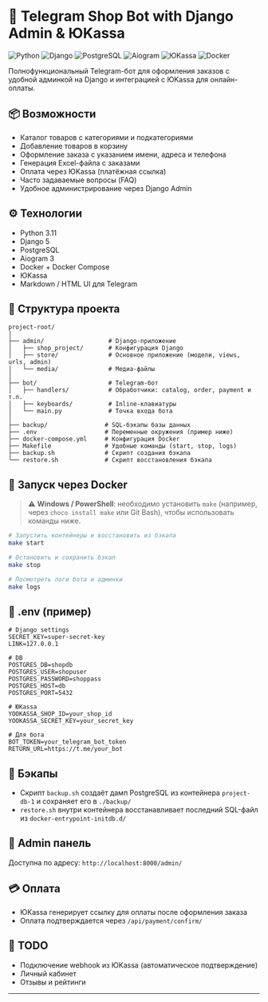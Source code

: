# 🛒 Telegram Shop Bot with Django Admin & ЮKassa

![Python](https://img.shields.io/badge/Python-3.11-blue?logo=python)
![Django](https://img.shields.io/badge/Django-5.2-success?logo=django)
![PostgreSQL](https://img.shields.io/badge/Postgres-15-blue?logo=postgresql)
![Aiogram](https://img.shields.io/badge/Bot-Aiogram%203-lightgrey?logo=telegram)
![ЮKassa](https://img.shields.io/badge/ЮKassa-оплата-green)
![Docker](https://img.shields.io/badge/Docker-ready-blue?logo=docker)

Полнофункциональный Telegram-бот для оформления заказов с удобной админкой на Django и интеграцией с ЮKassa для онлайн-оплаты.

## 📦 Возможности

- Каталог товаров с категориями и подкатегориями
- Добавление товаров в корзину
- Оформление заказа с указанием имени, адреса и телефона
- Генерация Excel-файла с заказами
- Оплата через ЮKassa (платёжная ссылка)
- Часто задаваемые вопросы (FAQ)
- Удобное администрирование через Django Admin

## ⚙️ Технологии

- Python 3.11
- Django 5
- PostgreSQL
- Aiogram 3
- Docker + Docker Compose
- ЮKassa
- Markdown / HTML UI для Telegram

## 📁 Структура проекта

```
project-root/
│
├── admin/                  # Django-приложение
│   ├── shop_project/       # Конфигурация Django
│   ├── store/              # Основное приложение (модели, views, urls, admin)
│   └── media/              # Медиа-файлы
│
├── bot/                    # Telegram-бот
│   ├── handlers/           # Обработчики: catalog, order, payment и т.п.
│   ├── keyboards/          # Inline-клавиатуры
│   └── main.py             # Точка входа бота
│
├── backup/                # SQL-бэкапы базы данных
├── .env                   # Переменные окружения (пример ниже)
├── docker-compose.yml     # Конфигурация Docker
├── Makefile               # Удобные команды (start, stop, logs)
├── backup.sh              # Скрипт создания бэкапа
└── restore.sh             # Скрипт восстановления бэкапа
```

## 🐳 Запуск через Docker

> ⚠️ **Windows / PowerShell**: необходимо установить `make` (например, через `choco install make` или Git Bash), чтобы использовать команды ниже.

```bash
# Запустить контейнеры и восстановить из бэкапа
make start

# Остановить и сохранить бэкап
make stop

# Посмотреть логи бота и админки
make logs
```

## 🔐 .env (пример)

```dotenv
# Django settings
SECRET_KEY=super-secret-key
LINK=127.0.0.1

# DB
POSTGRES_DB=shopdb
POSTGRES_USER=shopuser
POSTGRES_PASSWORD=shoppass
POSTGRES_HOST=db
POSTGRES_PORT=5432

# ЮKassa
YOOKASSA_SHOP_ID=your_shop_id
YOOKASSA_SECRET_KEY=your_secret_key

# Для бота
BOT_TOKEN=your_telegram_bot_token
RETURN_URL=https://t.me/your_bot
```

## 📂 Бэкапы

- Скрипт `backup.sh` создаёт дамп PostgreSQL из контейнера `project-db-1` и сохраняет его в `./backup/`
- `restore.sh` внутри контейнера восстанавливает последний SQL-файл из `docker-entrypoint-initdb.d/`

## 📑 Admin панель

Доступна по адресу: `http://localhost:8000/admin/`

## 💳 Оплата

- ЮKassa генерирует ссылку для оплаты после оформления заказа
- Оплата подтверждается через `/api/payment/confirm/`

## 🧪 TODO

- Подключение webhook из ЮKassa (автоматическое подтверждение)
- Личный кабинет
- Отзывы и рейтинги

---